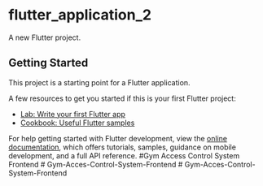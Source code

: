 # flutter_application_2

A new Flutter project.

## Getting Started

This project is a starting point for a Flutter application.

A few resources to get you started if this is your first Flutter project:

- [Lab: Write your first Flutter app](https://docs.flutter.dev/get-started/codelab)
- [Cookbook: Useful Flutter samples](https://docs.flutter.dev/cookbook)

For help getting started with Flutter development, view the
[online documentation](https://docs.flutter.dev/), which offers tutorials,
samples, guidance on mobile development, and a full API reference.
# G y m   A c c e s s   C o n t r o l   S y s t e m   F r o n t e n d  
 #   G y m - A c c e s - C o n t r o l - S y s t e m - F r o n t e n d  
 #   G y m - A c c e s - C o n t r o l - S y s t e m - F r o n t e n d  
 